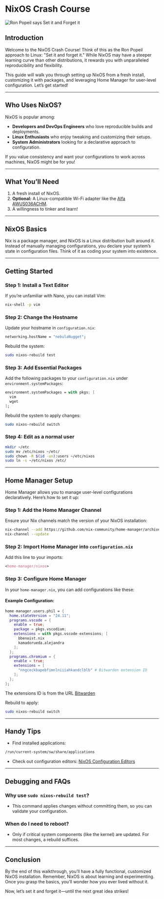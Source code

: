 # NixOS Crash Course
![Ron Popeil says Set it and Forget it](https://substackcdn.com/image/fetch/f_auto,q_auto:good,fl_progressive:steep/https%3A%2F%2Fbucketeer-e05bbc84-baa3-437e-9518-adb32be77984.s3.amazonaws.com%2Fpublic%2Fimages%2F33d6e1a2-8b3a-41f0-9430-2758dec0a401_387x405.jpeg)

## Introduction
Welcome to the NixOS Crash Course! Think of this as the Ron Popeil approach to Linux: "Set it and forget it." While NixOS may have a steeper learning curve than other distributions, it rewards you with unparalleled reproducibility and flexibility.

This guide will walk you through setting up NixOS from a fresh install, customizing it with packages, and leveraging Home Manager for user-level configuration. Let’s get started!

---

## Who Uses NixOS?
NixOS is popular among:
- **Developers and DevOps Engineers** who love reproducible builds and deployments.
- **Linux Enthusiasts** who enjoy tweaking and customizing their setups.
- **System Administrators** looking for a declarative approach to configuration.

If you value consistency and want your configurations to work across machines, NixOS might be for you!

---

## What You’ll Need
1. A fresh install of NixOS.
2. **Optional:** A Linux-compatible Wi-Fi adapter like the [Alfa AWUS036ACHM](https://www.amazon.com/AWUS036ACHM-802-11ac-Range-Boost-Adapter/dp/B08SJBV1N3).
3. A willingness to tinker and learn!

---

## NixOS Basics
Nix is a package manager, and NixOS is a Linux distribution built around it. Instead of manually managing configurations, you declare your system’s state in configuration files. Think of it as coding your system into existence.

---

## Getting Started

### Step 1: Install a Text Editor
If you’re unfamiliar with Nano, you can install Vim:
```bash
nix-shell -p vim
```

### Step 2: Change the Hostname
Update your hostname in `configuration.nix`:
```nix
networking.hostName = "nebulaNugget";
```

Rebuild the system:
```bash
sudo nixos-rebuild test
```

### Step 3: Add Essential Packages
Add the following packages to your `configuration.nix` under `environment.systemPackages`:
```nix
environment.systemPackages = with pkgs; [
  vim
  wget
];
```
Rebuild the system to apply changes:
```bash
sudo nixos-rebuild switch
```

### Step 4: Edit as a normal user
```bash
mkdir ~/etc
sudo mv /etc/nixos ~/etc/
sudo chown -R $(id -un):users ~/etc/nixos
sudo ln -s ~/etc/nixos /etc/
```
---

## Home Manager Setup
Home Manager allows you to manage user-level configurations declaratively. Here’s how to set it up:

### Step 1: Add the Home Manager Channel
Ensure your Nix channels match the version of your NixOS installation:
```bash
nix-channel --add https://github.com/nix-community/home-manager/archive/release-24.11.tar.gz home-manager
nix-channel --update
```

### Step 2: Import Home Manager into `configuration.nix`
Add this line to your imports:
```nix
<home-manager/nixos>
```

### Step 3: Configure Home Manager
In your `home-manager.nix`, you can add configurations like these:

#### Example Configuration:
```nix
home-manager.users.phil = {
  home.stateVersion = "24.11";
  programs.vscode = {
    enable = true;
    package = pkgs.vscodium;
    extensions = with pkgs.vscode-extensions; [
      bbenoist.nix
      kamadorueda.alejandra
    ];
  };
  programs.chromium = {
    enable = true;
    extensions = [
      "nngceckbapebfimnlniiiahkandclblb" # Bitwarden extension ID
    ];
  };
};
```
The extensions ID is from the URL [Bitwarden](https://chromewebstore.google.com/detail/bitwarden-password-manage/nngceckbapebfimnlniiiahkandclblb)

Rebuild to apply:
```bash
sudo nixos-rebuild switch
```

---

## Handy Tips
- Find installed applications:
```bash
/run/current-system/sw/share/applications
```
- Check out configuration editors:
[NixOS Configuration Editors](https://nixos.wiki/wiki/NixOS_configuration_editors)

---

## Debugging and FAQs
### Why use `sudo nixos-rebuild test`?
- This command applies changes without committing them, so you can validate your configuration.

### When do I need to reboot?
- Only if critical system components (like the kernel) are updated. For most changes, a rebuild suffices.

---

## Conclusion
By the end of this walkthrough, you’ll have a fully functional, customized NixOS installation. Remember, NixOS is about learning and experimenting. Once you grasp the basics, you’ll wonder how you ever lived without it.

Now, let’s set it and forget it—until the next great idea strikes!
